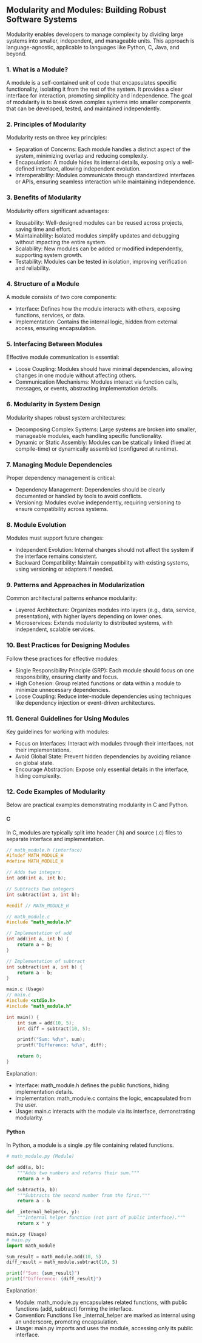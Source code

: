 
## Modularity and Modules: Building Robust Software Systems

Modularity enables developers to manage complexity by dividing large systems into smaller,
independent, and manageable units. This approach is language-agnostic, applicable to languages
like Python, C, Java, and beyond.

### 1. What is a Module?

A module is a self-contained unit of code that encapsulates specific functionality, isolating
it from the rest of the system. It provides a clear interface for interaction, promoting simplicity and independence.
The goal of modularity is to break down complex systems into smaller components that can be developed,
tested, and maintained independently.

### 2. Principles of Modularity

Modularity rests on three key principles:

- Separation of Concerns: Each module handles a distinct aspect of the system, minimizing overlap and reducing complexity.
- Encapsulation: A module hides its internal details, exposing only a well-defined interface, allowing independent evolution.
- Interoperability: Modules communicate through standardized interfaces or APIs, ensuring seamless interaction while maintaining independence.


### 3. Benefits of Modularity

Modularity offers significant advantages:

- Reusability: Well-designed modules can be reused across projects, saving time and effort.
- Maintainability: Isolated modules simplify updates and debugging without impacting the entire system.
- Scalability: New modules can be added or modified independently, supporting system growth.
- Testability: Modules can be tested in isolation, improving verification and reliability.


### 4. Structure of a Module

A module consists of two core components:

- Interface: Defines how the module interacts with others, exposing functions, services, or data.
- Implementation: Contains the internal logic, hidden from external access, ensuring encapsulation.


### 5. Interfacing Between Modules

Effective module communication is essential:

- Loose Coupling: Modules should have minimal dependencies, allowing changes in one module without affecting others.
- Communication Mechanisms: Modules interact via function calls, messages, or events, abstracting implementation details.


### 6. Modularity in System Design

Modularity shapes robust system architectures:

- Decomposing Complex Systems: Large systems are broken into smaller, manageable modules, each handling specific functionality.
- Dynamic or Static Assembly: Modules can be statically linked (fixed at compile-time) or dynamically assembled (configured at runtime).


### 7. Managing Module Dependencies

Proper dependency management is critical:

- Dependency Management: Dependencies should be clearly documented or handled by tools to avoid conflicts.
- Versioning: Modules evolve independently, requiring versioning to ensure compatibility across systems.


### 8. Module Evolution

Modules must support future changes:

- Independent Evolution: Internal changes should not affect the system if the interface remains consistent.
- Backward Compatibility: Maintain compatibility with existing systems, using versioning or adapters if needed.


### 9. Patterns and Approaches in Modularization

Common architectural patterns enhance modularity:

- Layered Architecture: Organizes modules into layers (e.g., data, service, presentation), with higher layers depending on lower ones.
- Microservices: Extends modularity to distributed systems, with independent, scalable services.


### 10. Best Practices for Designing Modules

Follow these practices for effective modules:

- Single Responsibility Principle (SRP): Each module should focus on one responsibility, ensuring clarity and focus.
- High Cohesion: Group related functions or data within a module to minimize unnecessary dependencies.
- Loose Coupling: Reduce inter-module dependencies using techniques like dependency injection or event-driven architectures.


### 11. General Guidelines for Using Modules

Key guidelines for working with modules:

- Focus on Interfaces: Interact with modules through their interfaces, not their implementations.
- Avoid Global State: Prevent hidden dependencies by avoiding reliance on global state.
- Encourage Abstraction: Expose only essential details in the interface, hiding complexity.


### 12. Code Examples of Modularity

Below are practical examples demonstrating modularity in C and Python.

#### C

In C, modules are typically split into header (.h) and
source (.c) files to separate interface and implementation.

```c
// math_module.h (interface)
#ifndef MATH_MODULE_H
#define MATH_MODULE_H

// Adds two integers
int add(int a, int b);

// Subtracts two integers
int subtract(int a, int b);

#endif // MATH_MODULE_H
```

```c
// math_module.c
#include "math_module.h"

// Implementation of add
int add(int a, int b) {
    return a + b;
}

// Implementation of subtract
int subtract(int a, int b) {
    return a - b;
}

main.c (Usage)
// main.c
#include <stdio.h>
#include "math_module.h"

int main() {
    int sum = add(10, 5);
    int diff = subtract(10, 5);

    printf("Sum: %d\n", sum);
    printf("Difference: %d\n", diff);

    return 0;
}
```

Explanation:

- Interface: math_module.h defines the public functions, hiding implementation details.
- Implementation: math_module.c contains the logic, encapsulated from the user.
- Usage: main.c interacts with the module via its interface, demonstrating modularity.


#### Python

In Python, a module is a single .py file containing related functions.

```python
# math_module.py (Module)

def add(a, b):
    """Adds two numbers and returns their sum."""
    return a + b

def subtract(a, b):
    """Subtracts the second number from the first."""
    return a - b

def _internal_helper(x, y):
    """Internal helper function (not part of public interface)."""
    return x * y

main.py (Usage)
# main.py
import math_module

sum_result = math_module.add(10, 5)
diff_result = math_module.subtract(10, 5)

print(f"Sum: {sum_result}")
print(f"Difference: {diff_result}")
```

Explanation:
- Module: math_module.py encapsulates related functions, with public functions (add, subtract) forming the interface.
- Convention: Functions like _internal_helper are marked as internal using an underscore, promoting encapsulation.
- Usage: main.py imports and uses the module, accessing only its public interface.

